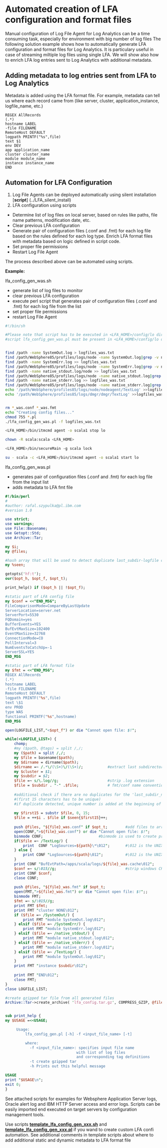 # Automated creation of LFA configuration and format files
Manual configuration of Log File Agent for Log Analytics can be a time consuming task, especially for environment with big number of log files
The following solution example shows how to automatically generate LFA configuration and format files for Log Analytics. It is particulary useful in case of streaming miltiple log files using single LFA.
We will show also how to enrich LFA log entries sent to Log Analytics with additional metadata.

## Adding metadata to log entries sent from LFA to Log Analytics
Metadata is added using the LFA format file. For example, metadata can tell us where each record came from (like server, cluster, application_instance, logfile_name, etc.) 
```
REGEX AllRecords
(.*)
hostname LABEL
-file FILENAME
RemoteHost DEFAULT
logpath PRINTF("%s",file)
text $1
env DEV
app application_name
cluster cluster_name
module module_name
instance instance_name
END
```

## Automation for LFA Configuration
1. Log File Agents can be deployed automatically using silent installation [**script**] (../LFA_silent_install)
2. LFA configuration using scripts
- Determine list of log files on local server, based on rules like paths, file name patterns, modification date, etc.
- Clear previous LFA configuration
- Generate pair of configuration files (.conf and .fmt) for each log file based on the rules defined for each log type. Enrich LFA format files with metadata based on logic defined in script code.
- Set proper file permissions
- Restart Log File Agent

The process described above can be automated using scripts.

**Example:**

lfa_config_gen_was.sh
- generate list of log files to monitor
- clear previous LFA configuration
- execute perl script that generates pair of configuration files (.conf and .fmt) for each log file from the list
- set proper file permissions
- restart Log File Agent

```sh
#!/bin/sh

#Please note that script has to be executed in <LFA_HOME>/config/lo directory
#script lfa_config_gen_was.pl must be present in <LFA_HOME>/config/lo directory


find /path -name SystemOut.log > logfiles_was.txt
find /path/WebSphere85/profiles/logs/node -name SystemOut.log|grep -v nodeagent>> logfiles_was.txt
find /path -name SystemErr.log >> logfiles_was.txt
find /path/WebSphere85/profiles/logs/node -name SystemErr.log|grep -v nodeagent>> logfiles_was.txt
find /path -name native_stdout.log/node >> logfiles_was.txt
find /path/WebSphere85/profiles/logs/node -name native_stdout.log|grep -v nodeagent>> logfiles_was.txt
find /path -name native_stderr.log >> logfiles_was.txt
find /path/WebSphere85/profiles/logs/node -name native_stderr.log|grep -v nodeagent>> logfiles_was.txt
echo '/path/WebSphere/profiles85/logs/node/nodeagent/TextLog' >>logfiles_was.txt
echo '/path/WebSphere/profiles85/logs/dmgr/dmgr/TextLog' >>logfiles_was.txt


rm *_was.conf *_was.fmt
echo "Creating config files..."
chmod 755 *.pl
./lfa_config_gen_was.pl -f logfiles_was.txt

<LFA_HOME>/bin/itmcmd agent -o scala1 stop lo

chown -R scala:scala <LFA_HOME>

<LFA_HOME>/bin/secureMain -g scala lock

su - scala -c <LFA_HOME>/bin/itmcmd agent -o scala1 start lo
```

lfa_config_gen_was.pl
- generates pair of configuration files (.conf and .fmt) for each log file from the input list
- adds metadata to LFA fmt file

```perl
#!/bin/perl
#
#author: rafal.szypulka@pl.ibm.com
#version 1.0

use strict;
use warnings;
use File::Basename;
use Getopt::Std;
use Archive::Tar;

my $i;
my @files;

#hash array that will be used to detect duplicate last_subdir-logfile combinantions for LFA conf/fmt
my %seen;

getopts('hf:t');
our($opt_h, $opt_f, $opt_t);

print_help() if ($opt_h || !$opt_f);

#static part of LFA config file
my $conf = <<"END_MSG";
FileComparisonMode=CompareByLastUpdate
ServerLocation=server.net
ServerPort=5530
FQDomain=yes
BufferEvents=YES
BufEvtMaxSize=102400
EventMaxSize=32768
ConnectionMode=CO
PollInterval=3
NumEventsToCatchUp=-1
ServerSSL=YES
END_MSG

#static part of LFA format file
my $fmt = <<"END_MSG";
REGEX AllRecords
(.*)
hostname LABEL
-file FILENAME
RemoteHost DEFAULT
logpath PRINTF("%s",file)
text \$1
env PROD
type WAS
functional PRINTF("%s",hostname)
END_MSG

open(LOGFILE_LIST,"<$opt_f") or die "Cannot open file: $!";

while(<LOGFILE_LIST>) {
	chomp;
	#my ($path, @tags) = split /,/;
	my ($path) = split /,/;
	my $file = basename($path);
	my $dirname = dirname($path);
	$dirname =~ /.*\/(\S+)\/(\S+)/;  	      #extract last subdirectory name
	my $cluster = $1;
	my $subdir = $2;
	$file =~ s/\.log//g;  		              #strip .log extension 
	$file = $subdir . "-" .$file;  		      # fmt/conf name convention is: last_subdir_name-log_file_name
	
	#additional check if there are no duplicates for the 'last_subdir_name-log_file_name' naming convention 
	#(first 15 characters has to be unique)
	#if duplicate detected, unique number is added at the beginning of the log file name
	
	my $first15 = substr $file, 0, 15;
	$file = ++$i . $file if $seen{$first15}++; 
	
	push @files, "${file}_was.conf" if $opt_t;		  #add files to array that will be used by tar function
	open(CONF,">${file}_was.conf") or die "Cannot open file: $!";
	binmode CONF;			              #binmode is used to create proper UNIX text files even on Windows
	if($file =~ /TextLog/) {
		print  CONF "LogSources=${path}\*\012";       #\012 is the UNIX line ending
	} else {
		print CONF "LogSources=${path}\012";		  #\012 is the UNIX line ending
	}
	print CONF "BufEvtPath=/apps/scala/logs/${file}_was.cache\012";
	$conf =~ s/\015//g;			                      #strip windows CR if script is executed on windows
	print CONF $conf;
	close CONF;
	
	push @files, "${file}_was.fmt" if $opt_t;
	open(FMT,">${file}_was.fmt") or die "Cannot open file: $!";;
	binmode FMT;
	$fmt =~ s/\015//g;
	print FMT $fmt;
	print FMT "cluster NONE\012";
	if ($file =~ /SystemOut/) {
		print FMT "module SystemOut.log\012";
	} elsif ($file =~ /SystemErr/) {
		print FMT "module SystemErr.log\012";
	} elsif ($file =~ /native_stdout/) {
		print FMT "module native_stdout.log\012";
	} elsif ($file =~ /native_stderr/) {
		print FMT "module native_stderr.log\012";
	} elsif ($file =~ /TextLog/) {
		print FMT "module SystemOut.log\012";
	}
	print FMT "instance $subdir\012";
	
	print FMT "END\012";
	close FMT;
}
close LOGFILE_LIST;

#create gzipped tar file from all generated files
Archive::Tar->create_archive( 'lfa_config.tar.gz', COMPRESS_GZIP, @files ) if $opt_t;		


sub print_help {
my $USAGE =<<USAGE;

     Usage:
         lfa_config_gen.pl [-h] -f <input_file_name> [-t]

         where:
           -f <input_file_name>: specifies input file name 
                                with list of log files 
                                and corresponding tag definitions
           -t create gzipped tar
           -h Prints out this helpful message

USAGE
print "$USAGE\n";
exit 0;
}
```



See attached scripts for examples for Websphere Application Server logs, Oracle alert log and IBM HTTP Server access and error logs.
Scripts can be easily imported end executed on target servers by configuration management tools.

Use scripts [**template_lfa_config_gen_xxx.sh**](template_lfa_config_gen_xxx.sh) and [**template_lfa_config_gen_xxx.pl**](template_lfa_config_gen_xxx.pl) if you wand to create custom LFA confi automation.
See additional comments in template scripts about where to add additional static and dynamic metadata to LFA format file


